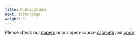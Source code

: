 ```yaml
---
title: Publications
next: first-page
weight: 3
---
```



Please check our [papers](/publications/articles) or our open-source [datasets](/publications/datasets) and [code](/publications/code).


